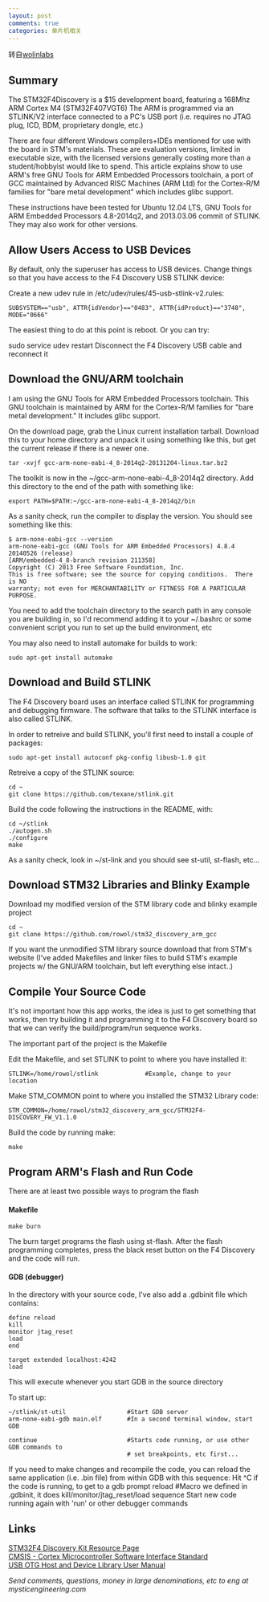```yaml
---
layout: post
comments: true
categories: 单片机相关
---
```


转自[wolinlabs](http://www.wolinlabs.com/blog/linux.stm32.discovery.gcc.html)

## Summary

The STM32F4Discovery is a $15 development board, featuring a 168Mhz ARM Cortex M4 (STM32F407VGT6) The ARM is programmed via an STLINK/V2 interface connected to a PC's USB port (i.e. requires no JTAG plug, ICD, BDM, proprietary dongle, etc.)

There are four different Windows compilers+IDEs mentioned for use with the board in STM's materials. These are evaluation versions, limited in executable size, with the licensed versions generally costing more than a student/hobbyist would like to spend. This article explains show to use ARM's free GNU Tools for ARM Embedded Processors toolchain, a port of GCC maintained by Advanced RISC Machines (ARM Ltd) for the Cortex-R/M families for "bare metal development" which includes glibc support.

These instructions have been tested for Ubuntu 12.04 LTS, GNU Tools for ARM Embedded Processors 4.8-2014q2, and 2013.03.06 commit of STLINK. They may also work for other versions.


## Allow Users Access to USB Devices

By default, only the superuser has access to USB devices. Change things so that you have access to the F4 Discovery USB STLINK device:

Create a new udev rule in /etc/udev/rules/45-usb-stlink-v2.rules:

    SUBSYSTEM=="usb", ATTR{idVendor}=="0483", ATTR{idProduct}=="3748", MODE="0666"

The easiest thing to do at this point is reboot. Or you can try:

sudo service udev restart
Disconnect the F4 Discovery USB cable and reconnect it

## Download the GNU/ARM toolchain

I am using the GNU Tools for ARM Embedded Processors toolchain. This GNU toolchain is maintained by ARM for the Cortex-R/M families for "bare metal development." It includes glibc support.

On the download page, grab the Linux current installation tarball. Download this to your home directory and unpack it using something like this, but get the current release if there is a newer one.

    tar -xvjf gcc-arm-none-eabi-4_8-2014q2-20131204-linux.tar.bz2

The toolkit is now in the ~/gcc-arm-none-eabi-4_8-2014q2 directory. Add this directory to the end of the path with something like:

    export PATH=$PATH:~/gcc-arm-none-eabi-4_8-2014q2/bin

As a sanity check, run the compiler to display the version. You should see something like this:

    $ arm-none-eabi-gcc --version
    arm-none-eabi-gcc (GNU Tools for ARM Embedded Processors) 4.8.4 20140526 (release)
    [ARM/embedded-4_8-branch revision 211358]
    Copyright (C) 2013 Free Software Foundation, Inc.
    This is free software; see the source for copying conditions.  There is NO
    warranty; not even for MERCHANTABILITY or FITNESS FOR A PARTICULAR PURPOSE.


You need to add the toolchain directory to the search path in any console you are building in, so I'd recommend adding it to your ~/.bashrc or some convenient script you run to set up the build environment, etc


You may also need to install automake for builds to work:

    sudo apt-get install automake

## Download and Build STLINK

The F4 Discovery board uses an interface called STLINK for programming and debugging firmware. The software that talks to the STLINK interface is also called STLINK.

In order to retreive and build STLINK, you'll first need to install a couple of packages:

    sudo apt-get install autoconf pkg-config libusb-1.0 git

Retreive a copy of the STLINK source:

    cd ~
    git clone https://github.com/texane/stlink.git


Build the code following the instructions in the README, with:

    cd ~/stlink
    ./autogen.sh
    ./configure
    make


As a sanity check, look in ~/st-link and you should see st-util, st-flash, etc...

## Download STM32 Libraries and Blinky Example

Download my modified version of the STM library code and blinky example project

    cd ~
    git clone https://github.com/rowol/stm32_discovery_arm_gcc


If you want the unmodified STM library source download that from STM's website (I've added Makefiles and linker files to build STM's example projects w/ the GNU/ARM toolchain, but left everything else intact..)

## Compile Your Source Code

It's not important how this app works, the idea is just to get something that works, then try building it and programming it to the F4 Discovery board so that we can verify the build/program/run sequence works.

The important part of the project is the Makefile

Edit the Makefile, and set STLINK to point to where you have installed it:

    STLINK=/home/rowol/stlink             #Example, change to your location

Make STM_COMMON point to where you installed the STM32 Library code:

    STM_COMMON=/home/rowol/stm32_discovery_arm_gcc/STM32F4-DISCOVERY_FW_V1.1.0

Build the code by running make:

    make

## Program ARM's Flash and Run Code

There are at least two possible ways to program the flash

#### Makefile

    make burn

The burn target programs the flash using st-flash. After the flash programming completes, press the black reset button on the F4 Discovery and the code will run.

#### GDB (debugger)

In the directory with your source code, I've also add a .gdbinit file which contains:

    define reload
    kill
    monitor jtag_reset
    load
    end

    target extended localhost:4242
    load
This will execute whenever you start GDB in the source directory

To start up:

    ~/stlink/st-util                 #Start GDB server
    arm-none-eabi-gdb main.elf       #In a second terminal window, start GDB

    continue                         #Starts code running, or use other GDB commands to
                                     # set breakpoints, etc first...

If you need to make changes and recompile the code, you can reload the same application (i.e. .bin file) from within GDB with this sequence:
Hit ^C if the code is running, to get to a gdb prompt
reload      #Macro we defined in .gdbinit, it does kill/monitor/jtag_reset/load sequence
Start new code running again with 'run' or other debugger commands

## Links

[STM32F4 Discovery Kit Resource Page](http://www.st.com/web/catalog/tools/FM116/SC959/SS1532/PF252419)  
[CMSIS - Cortex Microcontroller Software Interface Standard](http://www.arm.com/products/processors/cortex-m/cortex-microcontroller-software-interface-standard.php)  
[USB OTG Host and Device Library User Manual](http://www.wolinlabs.com/blog/cCD00289278.pdf)  

*Send comments, questions, money in large denominations, etc to eng at mysticengineering.com*
